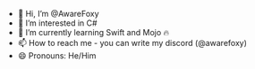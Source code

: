 - 👋 Hi, I’m @AwareFoxy
- 👀 I’m interested in C#
- 🌱 I’m currently learning Swift and Mojo :fire:
- 📫 How to reach me - you can write my discord (@awarefoxy)
- 😄 Pronouns: He/Him

<!---
AwareFoxy/AwareFoxy is a ✨ special ✨ repository because its `README.md` (this file) appears on your GitHub profile.
You can click the Preview link to take a look at your changes.
--->
